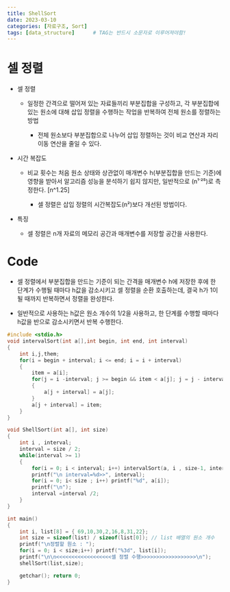 ```yaml
---
title: ShellSort
date: 2023-03-10
categories: [자료구조, Sort]
tags: [data_structure]		# TAG는 반드시 소문자로 이루어져야함!
---
```


셀 정렬
============

* 셀 정렬

  * 일정한 간격으로 떨어져 있는 자료들끼리 부분집합을 구성하고, 각 부분집합에 있는 원소에 대해 삽입 정렬을 수행하는 작업을 반복하여 전체 원소를 정렬하는 방법

    * 전체 원소보다 부분집합으로 나누어 삽입 정렬하는 것이 비교 연산과 자리 이동 연산을 줄일 수 있다.



* 시간 복잡도

  * 비교 횟수는 처음 원소 상태와 상관없이 매개변수 h(부분집합을 만드는 기준)에 영향을 받아서 알고리즘 성능을 분석하기 쉽지 않지만, 일반적으로 (n¹˙²⁵)로 측정한다. \[n^1.25]
  
    * 셀 정렬은 삽입 정렬의 시간복잡도(n²)보다 개선된 방법이다.



* 특징

    * 셀 정렬은 n개 자료의 메모리 공간과 매개변수를 저장할 공간을 사용한다.

Code
================

* 셀 정렬에서 부분집합을 만드는 기준이 되는 간격을 매개변수 h에 저장한 후에 한 단계가 수행될 때마다 h값을 감소시키고 셀 정렬을 순환 호출하는데, 결국 h가 1이 될 때까지 반복하면서 정렬을 완성한다.

* 일반적으로 사용하는 h값은 원소 개수의 1/2을 사용하고, 한 단계를 수행할 때마다 h값을 반으로 감소시키면서 반복 수행한다.

```c++
#include <stdio.h>
void intervalSort(int a[],int begin, int end, int interval)
{
    int i,j,them;
    for(i = begin + interval; i <= end; i = i + interval)
    {
        item = a[i];
        for(j = i -interval; j >= begin && item < a[j]; j = j - interval)
        {
            a[j + interval] = a[j];
        }
        a[j + interval] = item;
    }
}

void ShellSort(int a[], int size)
{
    int i , interval;
    interval = size / 2;
    while(interval >= 1) 
    {
        for(i = 0; i < interval; i++) intervalSort(a, i , size-1, interval);
        printf("\n interval=%d>>", interval);
        for(i = 0; i< size ; i++) printf("%d", a[i]);
        printf("\n");
        interval =interval /2;
    }
}

int main()
{
    int i, list[8] = { 69,10,30,2,16,8,31,22};
    int size = sizeof(list) / sizeof(list[0]); // list 배열의 원소 개수
    printf("\n정렬할 원소 : ");
    for(i = 0; i < size;i++) printf("%3d", list[i]);
    printf("\n\n<<<<<<<<<<<<<<<<<<셀 정렬 수행>>>>>>>>>>>>>>>>>>\n");
    shellSort(list,size);

    getchar(); return 0;
}
```